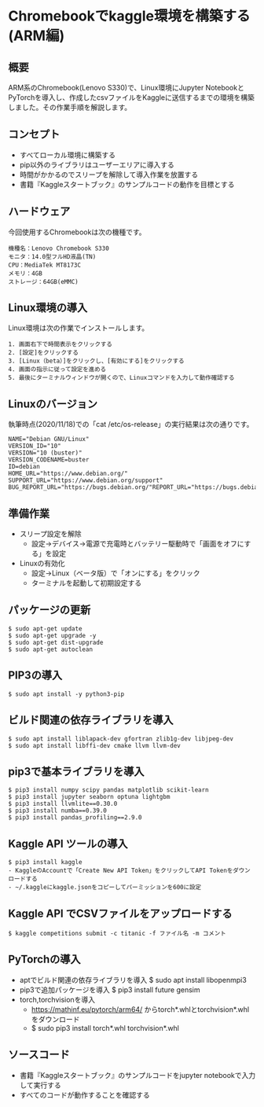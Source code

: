 # Chromebookでkaggle環境を構築する(ARM編)

## 概要

ARM系のChromebook(Lenovo S330)で、Linux環境にJupyter NotebookとPyTorchを導入し、作成したcsvファイルをKaggleに送信するまでの環境を構築しました。その作業手順を解説します。

## コンセプト

- すべてローカル環境に構築する
- pip以外のライブラリはユーザーエリアに導入する
- 時間がかかるのでスリープを解除して導入作業を放置する
- 書籍『Kaggleスタートブック』のサンプルコードの動作を目標とする

## ハードウェア

今回使用するChromebookは次の機種です。

    機種名：Lenovo Chromebook S330
    モニタ：14.0型フルHD液晶(TN)
    CPU：MediaTek MT8173C
    メモリ：4GB
    ストレージ：64GB(eMMC)

## Linux環境の導入

Linux環境は次の作業でインストールします。

    1. 画面右下で時間表示をクリックする
    2. [設定]をクリックする
    3. [Linux（beta）]をクリックし、[有効にする]をクリックする
    4. 画面の指示に従って設定を進める
    5. 最後にターミナルウィンドウが開くので、Linuxコマンドを入力して動作確認する

## Linuxのバージョン

執筆時点(2020/11/18)での「cat /etc/os-release」の実行結果は次の通りです。

    NAME="Debian GNU/Linux"
    VERSION_ID="10"
    VERSION="10 (buster)"
    VERSION_CODENAME=buster
    ID=debian
    HOME_URL="https://www.debian.org/"
    SUPPORT_URL="https://www.debian.org/support"
    BUG_REPORT_URL="https://bugs.debian.org/"REPORT_URL="https://bugs.debian.org/"

## 準備作業

- スリープ設定を解除
  - 設定→デバイス→電源で充電時とバッテリー駆動時で「画面をオフにする」を設定
- Linuxの有効化
  - 設定→Linux（ベータ版）で「オンにする」をクリック
  - ターミナルを起動して初期設定する

## パッケージの更新

    $ sudo apt-get update
    $ sudo apt-get upgrade -y
    $ sudo apt-get dist-upgrade
    $ sudo apt-get autoclean

## PIP3の導入

    $ sudo apt install -y python3-pip

## ビルド関連の依存ライブラリを導入

    $ sudo apt install liblapack-dev gfortran zlib1g-dev libjpeg-dev
    $ sudo apt install libffi-dev cmake llvm llvm-dev

## pip3で基本ライブラリを導入

    $ pip3 install numpy scipy pandas matplotlib scikit-learn
    $ pip3 install jupyter seaborn optuna lightgbm
    $ pip3 install llvmlite==0.30.0
    $ pip3 install numba==0.39.0
    $ pip3 install pandas_profiling==2.9.0
    
## Kaggle API ツールの導入

    $ pip3 install kaggle
    - KaggleのAccountで「Create New API Token」をクリックしてAPI Tokenをダウンロードする
    - ~/.kaggleにkaggle.jsonをコピーしてパーミッションを600に設定

## Kaggle API でCSVファイルをアップロードする

    $ kaggle competitions submit -c titanic -f ファイル名 -m コメント

## PyTorchの導入

- aptでビルド関連の依存ライブラリを導入
    $ sudo apt install libopenmpi3
- pip3で追加パッケージを導入
    $ pip3 install future gensim
- torch,torchvisionを導入
    - https://mathinf.eu/pytorch/arm64/ からtorch*.whlとtorchvision*.whlをダウンロード
    - $ sudo pip3 install torch*.whl torchvision*.whl

## ソースコード

- 書籍『Kaggleスタートブック』のサンプルコードをjupyter notebookで入力して実行する
- すべてのコードが動作することを確認する
